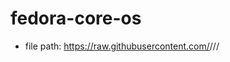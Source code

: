 # fedora-core-os

- file path: https://raw.githubusercontent.com/<username>/<repository>/<branch>/<path-to-file>
